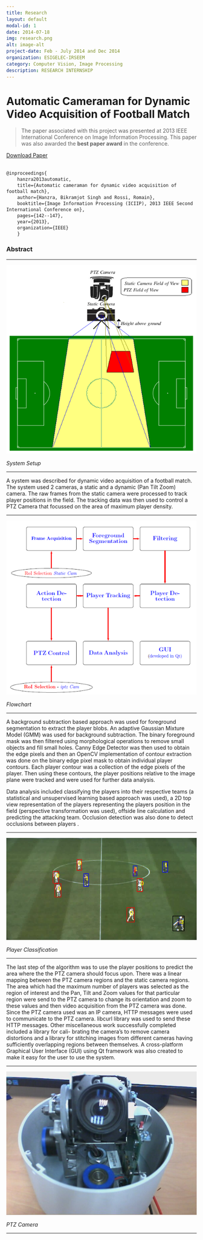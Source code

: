 ```yaml
---
title: Research
layout: default
modal-id: 1
date: 2014-07-18
img: research.png
alt: image-alt
project-date: Feb - July 2014 and Dec 2014
organization: ESIGELEC-IRSEEM
category: Computer Vision, Image Processing
description: RESEARCH INTERNSHIP
---
```


# Automatic Cameraman for Dynamic Video Acquisition of Football Match

> The paper associated with this project was presented at 2013 IEEE International Conference on Image Information Processing. This paper was also awarded the __best paper award__ in the conference.

<a target="_blank" href="files/paper.pdf" class="btn btn-lg btn-primary">
    <i class="fa fa-download"></i> Download Paper
</a>

<pre class="text-left"><code>
@inproceedings{
    hanzra2013automatic,
    title={Automatic cameraman for dynamic video acquisition of football match},
    author={Hanzra, Bikramjot Singh and Rossi, Romain},
    booktitle={Image Information Processing (ICIIP), 2013 IEEE Second International Conference on},
    pages={142--147},
    year={2013},
    organization={IEEE}
    }
</code></pre>

### Abstract 

---

<img  src="img/posts/research/camera.png" class="img-responsive img-centered" alt="System Setup">

_System Setup_

---

A system was described for dynamic video acquisition of a football match. The system used 2 cameras, a static and a dynamic (Pan Tilt Zoom) camera. The raw frames from the static camera were processed to track player positions in the field. The tracking data was then used to control a PTZ Camera that focussed on the area of maximum player density.

---

<img  src="img/posts/research/flowchart.png" class="img-responsive img-centered" alt="Flowchart">

_Flowchart_

---

A background subtraction based approach was used for foreground segmentation to extract the player blobs. An adaptive Gaussian Mixture Model (GMM) was used for background subtraction. The binary foreground mask was then filtered using morphological operations to remove small objects and fill small holes. Canny Edge Detector was then used to obtain the edge pixels and then an OpenCV implementation of contour extraction was done on the binary edge pixel mask to obtain individual player contours. Each player contour was a collection of the edge pixels of the player. Then using these contours, the player positions relative to the image plane were tracked and were used for further data analysis.

Data analysis included classifying the players into their respective teams (a statistical and unsupervised learning based approach was used), a 2D top view representation of the players representing the players position in the field (perspective transformation was used), offside line calculation and predicting the attacking team. Occlusion detection was also done to detect
occlusions between players .

---

<img  src="img/posts/research/occulusion.png" class="img-responsive img-centered" alt="Player Classification">

_Player Classification_

---

The last step of the algorithm was to use the player positions to predict the area where the the PTZ camera should focus upon. There was a linear mapping between the PTZ camera regions and the static camera regions. The area which had the maximum number of players was selected as the region of interest and the Pan, Tilt and Zoom values for that particular region were send to the PTZ camera to change its orientation and zoom to these values and then video acquisition from the PTZ camera was done. Since the PTZ camera used was an IP camera, HTTP messages were used to communicate to the PTZ camera. libcurl library was used to send these HTTP messages. Other miscellaneous work successfully completed included a library for cali- brating the camera’s to remove camera distortions and a library for stitching images from different cameras having sufficiently overlapping regions between themselves. A cross-platform Graphical User Interface (GUI) using Qt framework was also created to make it easy for the user to use the system.

---

<img  src="img/posts/research/ptz.png" class="img-responsive img-centered" alt="PTZ Camera">

_PTZ Camera_

---
